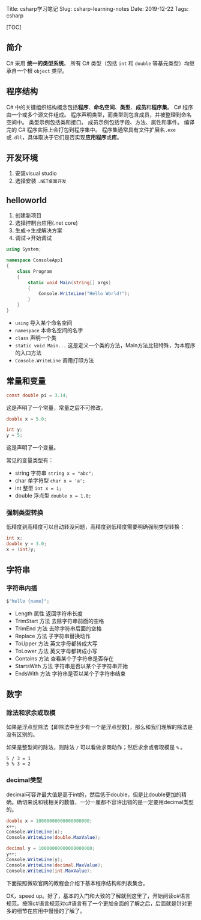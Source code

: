 Title: csharp学习笔记
Slug: csharp-learning-notes
Date: 2019-12-22
Tags: csharp

[TOC]



## 简介

C# 采用 **统一的类型系统**。 所有 C# 类型（包括 `int` 和 `double` 等基元类型）均继承自一个根 `object` 类型。

## 程序结构

C# 中的关键组织结构概念包括**程序**、**命名空间**、**类型**、**成员**和**程序集**。 C# 程序由一个或多个源文件组成。 程序声明类型，而类型则包含成员，并被整理到命名空间中。 类型示例包括类和接口。 成员示例包括字段、方法、属性和事件。 编译完的 C# 程序实际上会打包到程序集中。 程序集通常具有文件扩展名`.exe`或`.dll`，具体取决于它们是否实现**应用程序**或**库**。



## 开发环境

1. 安装visual studio
2. 选择安装 `.NET桌面开发`



## helloworld

1. 创建新项目
2. 选择控制台应用(.net core)
3. 生成->生成解决方案
4. 调试->开始调试

```c#
using System;

namespace ConsoleApp1
{
    class Program
    {
        static void Main(string[] args)
        {
            Console.WriteLine("Hello World!");
        }
    }
}
```

- `using` 导入某个命名空间
- `namespace` 本命名空间的名字
- `class` 声明一个类
- `static void Main...` 这是定义一个类的方法，Main方法比较特殊，为本程序的入口方法
- `Console.WriteLine` 调用打印方法 



## 常量和变量

```c#
const double pi = 3.14;
```

这是声明了一个常量，常量之后不可修改。

```c#
double x = 5.0;

int y;
y = 5;
```

这是声明了一个变量。

常见的变量类型有：

- string 字符串 `string x = "abc";`
- char 单字符型 `char x = 'a';`
- int 整型 `int x = 1;`
- double 浮点型 `double x = 1.0;`

### 强制类型转换

低精度到高精度可以自动转没问题，高精度到低精度需要明确强制类型转换：

```c#
int x;
double y = 3.0;
x = (int)y;
```





## 字符串

### 字符串内插

```c#
$"hello {name}";
```

- Length 属性 返回字符串长度
- TrimStart 方法 去除字符串前面的空格
- TrimEnd 方法 去除字符串后面的空格
- Replace 方法 子字符串替换动作
- ToUpper 方法  英文字母都转成大写
- ToLower 方法 英文字母都转成小写
- Contains 方法 查看某个子字符串是否存在
- StartsWith 方法 字符串是否以某个子字符串开始
- EndsWith 方法 字符串是否以某个子字符串结束



## 数字

### 除法和求余或取模

如果是浮点型除法【即除法中至少有一个是浮点型数】，那么和我们理解的除法是没有区别的。

如果是整型间的除法，则除法 `/` 可以看做求商动作；然后求余或者取模是 `%` 。

```
5 / 3 = 1
5 % 3 = 2
```

### decimal类型

decimal可容许最大值是高于int的，然后低于double，但是比double更加的精确。确切来说和钱相关的数值，一分一厘都不容许出错的是一定要用decimal类型的。

```c#
double x = 10000000000000000000;
x++;
Console.WriteLine(x);
Console.WriteLine(double.MaxValue);

decimal y = 10000000000000000000;
y++;
Console.WriteLine(y);
Console.WriteLine(decimal.MaxValue);
Console.WriteLine(int.MaxValue);
```

下面按照微软官网的教程会介绍下基本程序结构和列表集合。





OK，speed up。好了，基本的入门和大致的了解就到这里了，开始阅读c#语言规范。按照c#语言规范对c#语言有了一个更加全面的了解之后，后面就是针对更多的细节在应用中慢慢的了解了。











